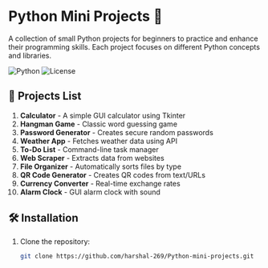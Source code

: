 # Python Mini Projects 🐍

A collection of small Python projects for beginners to practice and enhance their programming skills. Each project focuses on different Python concepts and libraries.

![Python](https://img.shields.io/badge/Python-3.x-blue?logo=python) 
![License](https://img.shields.io/github/license/harshal-269/Python-mini-projects)

## 📁 Projects List

1. **Calculator** - A simple GUI calculator using Tkinter
2. **Hangman Game** - Classic word guessing game
3. **Password Generator** - Creates secure random passwords
4. **Weather App** - Fetches weather data using API
5. **To-Do List** - Command-line task manager
6. **Web Scraper** - Extracts data from websites
7. **File Organizer** - Automatically sorts files by type
8. **QR Code Generator** - Creates QR codes from text/URLs
9. **Currency Converter** - Real-time exchange rates
10. **Alarm Clock** - GUI alarm clock with sound

## 🛠️ Installation

1. Clone the repository:
   ```bash
   git clone https://github.com/harshal-269/Python-mini-projects.git
